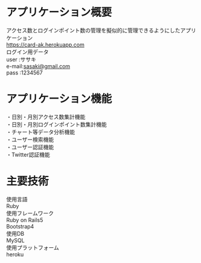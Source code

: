 # アプリケーション概要
アクセス数とログインポイント数の管理を擬似的に管理できるようにしたアプリケーション  
https://card-ak.herokuapp.com  
ログイン用データ  
user  :ササキ  
e-mail:sasaki@gmail.com  
pass  :1234567  

# アプリケーション機能
・日別・月別アクセス数集計機能  
・日別・月別ログインポイント数集計機能  
・チャート等データ分析機能  
・ユーザー検索機能  
・ユーザー認証機能  
・Twitter認証機能

# 主要技術
使用言語  
Ruby  
使用フレームワーク  
Ruby on Rails5  
Bootstrap4  
使用DB  
MySQL  
使用プラットフォーム  
heroku  

